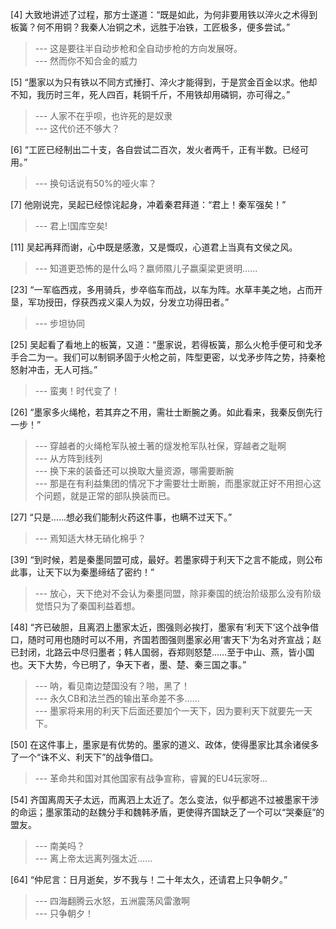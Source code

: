 
[4] 大致地讲述了过程，那方士遂道：“既是如此，为何非要用铁以淬火之术得到板簧？何不用铜？我秦人冶铜之术，远胜于冶铁，工匠极多，便多尝试。”
>--- 这是要往半自动步枪和全自动步枪的方向发展呀。<br>
>--- 然而你不知合金的威力<br>

[5] “墨家以为只有铁以不同方式捶打、淬火才能得到，于是赏金百金以求。他却不知，我历时三年，死人四百，耗铜千斤，不用铁却用磷铜，亦可得之。”
>--- 人家不在乎呗，也许死的是奴隶<br>
>--- 这代价还不够大？<br>

[6] “工匠已经制出二十支，各自尝试二百次，发火者两千，正有半数。已经可用。”
>--- 换句话说有50%的哑火率？<br>

[7] 他刚说完，吴起已经惊诧起身，冲着秦君拜道：“君上！秦军强矣！”
>--- 君上!国库空矣!<br>

[11] 吴起再拜而谢，心中既是感激，又是慨叹，心道君上当真有文侯之风。
>--- 知道更恐怖的是什么吗？嬴师隰儿子嬴渠梁更贤明……<br>

[23] “一军临西戎，多用骑兵，步卒临车而战，以车为阵。水草丰美之地，占而开垦，军功授田，俘获西戎义渠人为奴，分发立功得田者。”
>--- 步坦协同<br>

[25] 吴起看了看地上的板簧，又道：“墨家说，若得板簧，那么火枪手便可和戈矛手合二为一。我们可以制铜矛固于火枪之前，阵型更密，以戈矛步阵之势，持秦枪怒射冲击，无人可挡。”
>--- 蛮夷！时代变了！<br>

[26] “墨家多火绳枪，若其弃之不用，需壮士断腕之勇。如此看来，我秦反倒先行一步！”
>--- 穿越者的火绳枪军队被土著的燧发枪军队社保，穿越者之耻啊<br>
>--- 从方阵到线列<br>
>--- 换下来的装备还可以换取大量资源，哪需要断腕<br>
>--- 那是在有利益集团的情况下才需要壮士断腕，而墨家就正好不用担心这个问题，就是正常的部队换装而已。<br>

[27] “只是……想必我们能制火药这件事，也瞒不过天下。”
>--- 焉知适大林无硝化棉乎？<br>

[39] “到时候，若是秦墨同盟可成，最好。若墨家碍于利天下之言不能成，则公布此事，让天下以为秦墨缔结了密约！”
>--- 放心，天下绝对不会认为秦墨同盟，除非秦国的统治阶级那么没有阶级觉悟只为了秦国利益着想。<br>

[48] “齐已破胆，且离泗上墨家太近，图强则必挨打，墨家有‘利天下’这个战争借口，随时可用也随时可以不用，齐国若图强则墨家必用‘害天下’为名对齐宣战；赵已封闭，北路云中尽归墨者；韩人国弱，吞郑则怒楚……至于中山、燕，皆小国也。天下大势，今已明了，争天下者，墨、楚、秦三国之事。”
>--- 呐，看见南边楚国没有？啪，黑了！<br>
>--- 永久CB和法兰西的输出革命差不多……<br>
>--- 墨家将来用的利天下后面还要加个一天下，因为要利天下就要先一天下。<br>

[50] 在这件事上，墨家是有优势的。墨家的道义、政体，使得墨家比其余诸侯多了一个“诛不义、利天下”的战争借口。
>--- 革命共和国对其他国家有战争宣称，睿翼的EU4玩家呀…<br>

[54] 齐国离周天子太远，而离泗上太近了。怎么变法，似乎都逃不过被墨家干涉的命运；墨家策动的赵魏分手和魏韩矛盾，更使得齐国缺乏了一个可以“哭秦庭”的盟友。
>--- 南美吗？<br>
>--- 离上帝太远离列强太近……<br>

[64] “仲尼言：日月逝矣，岁不我与！二十年太久，还请君上只争朝夕。”
>--- 四海翻腾云水怒，五洲震荡风雷激啊<br>
>--- 只争朝夕！<br>
